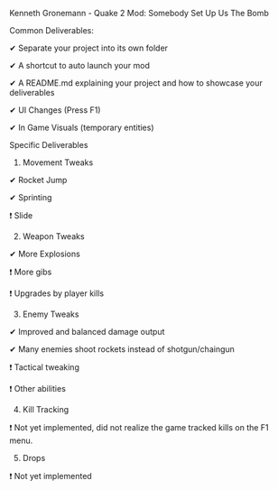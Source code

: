 Kenneth Gronemann - Quake 2 Mod: Somebody Set Up Us The Bomb

Common Deliverables:

✔ Separate your project into its own folder

✔ A shortcut to auto launch your mod

✔ A README.md explaining your project and how to showcase your deliverables

✔ UI Changes (Press F1)

✔ In Game Visuals (temporary entities)

Specific Deliverables

1. Movement Tweaks

✔ Rocket Jump

✔ Sprinting

❗ Slide

2. Weapon Tweaks

✔ More Explosions

❗ More gibs

❗ Upgrades by player kills

3. Enemy Tweaks

✔ Improved and balanced damage output

✔ Many enemies shoot rockets instead of shotgun/chaingun

❗ Tactical tweaking

❗ Other abilities

4. Kill Tracking

❗ Not yet implemented, did not realize the game tracked kills on the F1 menu.

5. Drops

❗ Not yet implemented


